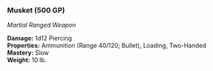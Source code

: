 ### Musket (500 GP)
*Martial Ranged Weapon*  

**Damage:** 1d12 Piercing  
**Properties:** Ammunition (Range 40/120; Bullet), Loading, Two-Handed  
**Mastery:** Slow  
**Weight:** 10 lb.